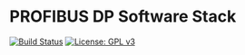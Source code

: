 # PROFIBUS DP Software Stack
[![Build Status](https://travis-ci.org/fredericdepuydt/profibus-dp-software-stack.svg?branch=master)](https://travis-ci.org/fredericdepuydt/profibus-dp-software-stack) [![License: GPL v3](https://img.shields.io/badge/License-GPLv3-blue.svg)](https://www.gnu.org/licenses/gpl-3.0)
